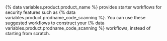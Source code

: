 {% data variables.product.product_name %} provides starter workflows for security features such as {% data variables.product.prodname_code_scanning %}. You can use these suggested workflows to construct your {% data variables.product.prodname_code_scanning %} workflows, instead of starting from scratch.
